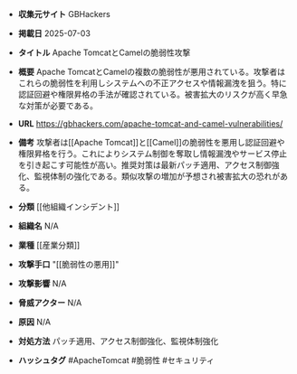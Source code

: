 - **収集元サイト**
GBHackers

- **掲載日**
2025-07-03

- **タイトル**
Apache TomcatとCamelの脆弱性攻撃

- **概要**
Apache TomcatとCamelの複数の脆弱性が悪用されている。攻撃者はこれらの脆弱性を利用しシステムへの不正アクセスや情報漏洩を狙う。特に認証回避や権限昇格の手法が確認されている。被害拡大のリスクが高く早急な対策が必要である。

- **URL**
https://gbhackers.com/apache-tomcat-and-camel-vulnerabilities/

- **備考**
攻撃者は[[Apache Tomcat]]と[[Camel]]の脆弱性を悪用し認証回避や権限昇格を行う。これによりシステム制御を奪取し情報漏洩やサービス停止を引き起こす可能性が高い。推奨対策は最新パッチ適用、アクセス制御強化、監視体制の強化である。類似攻撃の増加が予想され被害拡大の恐れがある。

- **分類**
[[他組織インシデント]]

- **組織名**
N/A

- **業種**
[[産業分類]]

- **攻撃手口**
"[[脆弱性の悪用]]"

- **攻撃影響**
N/A

- **脅威アクター**
N/A

- **原因**
N/A

- **対処方法**
パッチ適用、アクセス制御強化、監視体制強化

- **ハッシュタグ**
#ApacheTomcat #脆弱性 #セキュリティ
